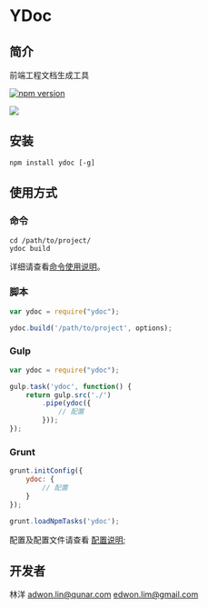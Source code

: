 # YDoc

## 简介

前端工程文档生成工具

[![npm version](https://badge.fury.io/js/ydoc.svg)](http://badge.fury.io/js/ydoc)

![](https://nodei.co/npm/ydoc.png?downloads=true&downloadRank=true&stars=true)

## 安装

```
npm install ydoc [-g]
```

## 使用方式

### 命令

```
cd /path/to/project/
ydoc build
```

详细请查看[命令使用说明](./usage.md)。

### 脚本

```javascript
var ydoc = require("ydoc");

ydoc.build('/path/to/project', options);
```

### Gulp

```javascript
var ydoc = require("ydoc");

gulp.task('ydoc', function() {
    return gulp.src('./')
        .pipe(ydoc({
            // 配置
        }));
});
```

### Grunt

```javascript
grunt.initConfig({
    ydoc: {
        // 配置
    }
});

grunt.loadNpmTasks('ydoc');
```

配置及配置文件请查看 [配置说明](./config.md);

## 开发者

林洋 <adwon.lin@qunar.com> <edwon.lim@gmail.com>
